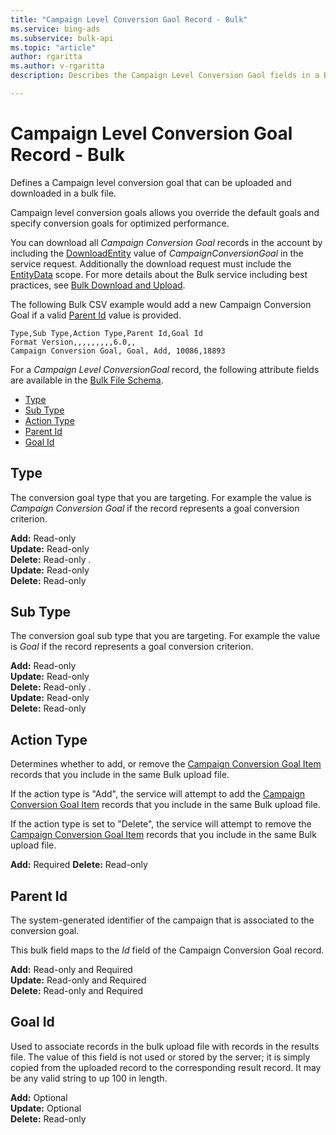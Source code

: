 ```yaml
---
title: "Campaign Level Conversion Gaol Record - Bulk"
ms.service: bing-ads
ms.subservice: bulk-api
ms.topic: "article"
author: rgaritta
ms.author: v-rgaritta
description: Describes the Campaign Level Conversion Gaol fields in a Bulk file.

---
```

# Campaign Level Conversion Goal Record - Bulk

Defines a Campaign level conversion goal that can be uploaded and downloaded in a bulk file.

Campaign level conversion goals allows you override the default goals and specify conversion goals for optimized performance.

You can download all *Campaign Conversion Goal* records in the account by including the [DownloadEntity](downloadentity.md) value of *CampaignConversionGoal* in the service request. Additionally the download request must include the [EntityData](datascope.md#entitydata) scope. For more details about the Bulk service including best practices, see [Bulk Download and Upload](../guides/bulk-download-upload.md).

The following Bulk CSV example would add a new Campaign Conversion Goal if a valid [Parent Id](#parentid) value is provided. 

```csv
Type,Sub Type,Action Type,Parent Id,Goal Id
Format Version,,,,,,,,,6.0,,
Campaign Conversion Goal, Goal, Add, 10086,18893
```

For a *Campaign Level ConversionGoal* record, the following attribute fields are available in the [Bulk File Schema](bulk-file-schema.md). 

- [Type](#type)
- [Sub Type](#subtype)
- [Action Type](#actiontype)
- [Parent Id](#parentid)
- [Goal Id](#goalid)



## <a name="type"></a>Type
The conversion goal type that you are targeting. For example the value is *Campaign Conversion Goal* if the record represents a goal conversion criterion.

**Add:** Read-only  
**Update:** Read-only  
**Delete:** Read-only  .  
**Update:** Read-only  
**Delete:** Read-only  


## <a name="subtype"></a>Sub Type
The conversion goal sub type that you are targeting. For example the value is *Goal* if the record represents a goal conversion criterion.

**Add:** Read-only  
**Update:** Read-only  
**Delete:** Read-only  .  
**Update:** Read-only  
**Delete:** Read-only  


## <a name="actiontype"></a>Action Type
Determines whether to add, or remove the [Campaign Conversion Goal Item](campaign-conversion-goal.md) records that you include in the same Bulk upload file. 

If the action type is "Add", the service will attempt to add the [Campaign Conversion Goal Item](campaign-conversion-goal.md) records that you include in the same Bulk upload file. 

If the action type is set to "Delete", the service will attempt to remove the [Campaign Conversion Goal Item](campaign-conversion-goal.md) records that you include in the same Bulk upload file. 


**Add:** Required
**Delete:** Read-only  

## <a name="parentid"></a>Parent Id
The system-generated identifier of the campaign that is associated to the conversion goal.

This bulk field maps to the *Id* field of the Campaign Conversion Goal record.

**Add:** Read-only and Required    
**Update:** Read-only and Required  
**Delete:** Read-only and Required  


## <a name="goalid"></a>Goal Id
Used to associate records in the bulk upload file with records in the results file. The value of this field is not used or stored by the server; it is simply copied from the uploaded record to the corresponding result record. It may be any valid string to up 100 in length.

**Add:** Optional  
**Update:** Optional    
**Delete:** Read-only  
 


